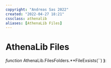 ```yaml
---
copyright: "Andreas Sas 2022"
created: "2022-04-27 18:21"
cssclass: athenalib
aliases: [AthenaLib Files]
---
```

# AthenaLib Files
*function* AthenaLib.FilesFolders.**FileExsists(``) **)**: 